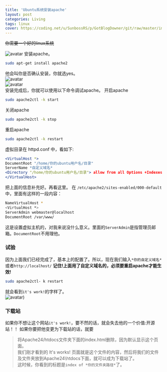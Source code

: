 ```yaml
---
title: 'Ubuntu系统安装apache'
layout: post
categories: Living
tags: linux
cover: https://coding.net/u/SunbossRS/p/GotBlogDowner/git/raw/master/img/RunApacheOnUbuntu/cover.png
---
```

~~你需要一个好的linux系统~~  

![avatar](https://coding.net/u/SunbossRS/p/GotBlogDowner/git/raw/master/img/RunApacheOnUbuntu/04.jpg)
安装apache。
```bash
sudo apt-get install apache2
```
他会叫你是否确认安装，你就选yes。  
![avatar](https://coding.net/u/SunbossRS/p/GotBlogDowner/git/raw/master/img/RunApacheOnUbuntu/01.jpg)  
![avatar](https://coding.net/u/SunbossRS/p/GotBlogDowner/git/raw/master/img/RunApacheOnUbuntu/02.jpg)  
安装完成后，你就可以使用以下命令调试apache。
开启apache
```bash
sudo apache2ctl -k start
```
关闭apache
```bash
sudo apache2ctl -k stop
```
重启apache
```bash
sudo apache2ctl -k restart
```
虚拟目录在 httpd.conf 中，看如下:
```apache  
<VirtualHost *>
DocumentRoot "/home/你的ubuntu用户名/目录"
ServerName *自定义域名*
<Directory "/home/你的ubuntu用户名/目录"> allow from all Options +Indexes </Directory>
</VirtualHost>
```
把上面的信息补充好。再看这里。
在 `/etc/apache2/sites-enabled/000-default`中，里面有这样的一段内容：
```bash
NameVirtualHost *
<VirtualHost *>
ServerAdmin webmaster@localhost
DocumentRoot /var/www/
```
这是设置虚拟主机的，对我来说没什么意义。里面的```ServerAdmin```是指管理员邮箱。```DocumentRoot```不用理他。

### 试验

因为上面我们已经完成了，基本上的配置了。所以，现在我们输入```*你的自定义域名*```或者```http://localhost/```
**记住!上面用了自定义域名的，必须要重启apache才能生效!**
```bash
sudo apache2ctl- k restart
```
就会看到```it's work!```的字样了。  
![avatar](https://coding.net/u/SunbossRS/p/GotBlogDowner/git/raw/master/img/RunApacheOnUbuntu/05.jpg))

### 下载站

如果你不想让这个网站```it's work!```，要不然的话，就会失去他的一个价值:开源站！！
如果你要把他变更为下载站的话，就要
> 将Apache24/htdocs文件夹下面的index.html删除，因为默认显示这个页面。  
我们刚才看到的 It's works! 页面就是这个文件的内容，然后将我们的文件及文件夹放到Apache24\htdocs下面，就可以成为下载站了。  
这时候，你看到的标题是```index of *你的文件夹路径*```了。  
  

